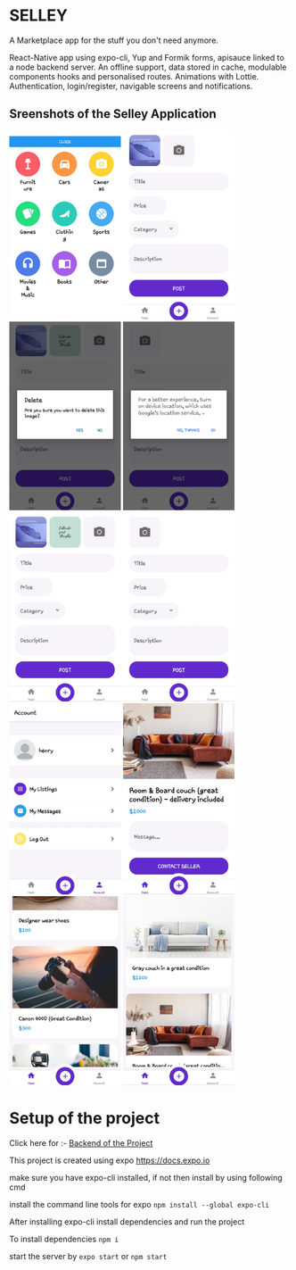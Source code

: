 # SELLEY

A Marketplace app for the stuff you don't need anymore.

React-Native app using expo-cli, Yup and Formik forms, apisauce linked to a node backend server. An offline support, data stored in cache, modulable components hooks and personalised routes. Animations with Lottie. Authentication, login/register, navigable screens and notifications.



## Sreenshots of the Selley Application

<p float="left">
<img width="200px" src="./app/assets/screenshots/20210330_195049.jpg"/>

<img width="200px" src="./app/assets/screenshots/20210330_195108.jpg"/>

<img width="200px" src="./app/assets/screenshots/20210330_195123.jpg"/>

<img width="200px" src="./app/assets/screenshots/20210330_195152.jpg"/>

<img width="200px" src="./app/assets/screenshots/20210330_195139.jpg"/>

<img width="200px" src="./app/assets/screenshots/20210330_195206.jpg"/>

<img width="200px" src="./app/assets/screenshots/20210330_195218.jpg"/>

<img width="200px" src="./app/assets/screenshots/20210330_195231.jpg"/>

<img width="200px" src="./app/assets/screenshots/20210330_195246.jpg"/>

<img width="200px" src="./app/assets/screenshots/20210330_195258.jpg"/>
<p>

# Setup of the project

Click here for :- [Backend of the Project](https://github.com/himansh-gjr/SELLEY-Backend---Node)

This project is created using expo https://docs.expo.io

make sure you have expo-cli installed, if not then install by using following cmd

install the command line tools for expo `npm install --global expo-cli`

After installing expo-cli install dependencies and run the project

To install dependencies `npm i`

start the server by `expo start` or `npm start`
